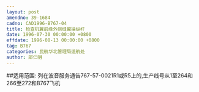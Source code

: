 ```yaml
---
layout: post
amendno: 39-1684
cadno: CAD1996-B767-04
title: 检查机翼前缘外侧缝翼操纵杆
date: 1996-07-30 00:00:00 +0800
effdate: 1996-08-13 00:00:00 +0800
tag: B767
categories: 民航华北管理局适航处
author: 邵仁明
---
```


##适用范围:
列在波音服务通告767-57-0021R1或R5上的,生产线号从1至264和266至272和B767飞机

